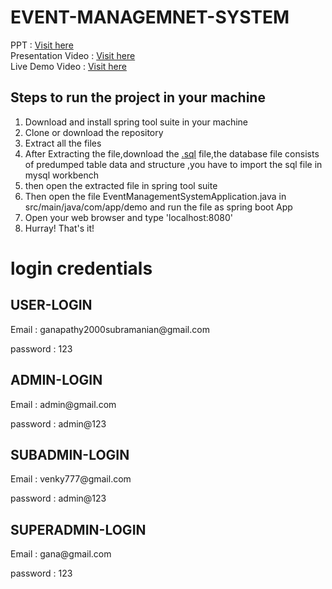 # EVENT-MANAGEMNET-SYSTEM

PPT : [Visit here](https://docs.google.com/presentation/d/1ChT6H6wb5OIiYuz-tZQBNC8b2-ZIeDcy/edit#slide=id.p1)
<br>
Presentation Video : [Visit here](https://fluvid.com/videos/detail/xqrExu_jGks1E4k8Z)
<br>
Live Demo Video : [Visit here](https://clipchamp.com/watch/qZ726cMrv92)
## Steps to run the project in your machine
1. Download and install spring tool suite in your machine
2. Clone or download the repository
3. Extract all the files
4. After Extracting the file,download the [.sql](https://github.com/GanapathySubramanian/Event-Management-System/tree/master/db_sql) file,the database file consists of predumped table data and structure ,you have to import the sql file in mysql workbench 
5. then open the extracted file in spring tool suite
6. Then open the file EventManagementSystemApplication.java in src/main/java/com/app/demo and run the file as spring boot App
7. Open your web browser and type 'localhost:8080'
8. Hurray! That's it!

# login credentials
## USER-LOGIN
<p>Email : ganapathy2000subramanian@gmail.com</p>
<p>password : 123</p>

## ADMIN-LOGIN
<p>Email : admin@gmail.com</p>
<p>password : admin@123</p>

## SUBADMIN-LOGIN
<p>Email : venky777@gmail.com</p>
<p>password : admin@123</p>

## SUPERADMIN-LOGIN
<p>Email : gana@gmail.com</p>
<p>password : 123</p>



